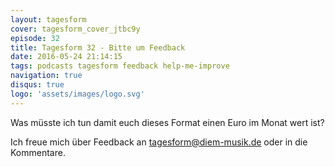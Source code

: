 ```yaml
---
layout: tagesform
cover: tagesform_cover_jtbc9y
episode: 32
title: Tagesform 32 - Bitte um Feedback
date: 2016-05-24 21:14:15
tags: podcasts tagesform feedback help-me-improve
navigation: true
disqus: true
logo: 'assets/images/logo.svg'
---
```


Was müsste ich tun damit euch dieses Format einen
Euro im Monat wert ist?

Ich freue mich über Feedback an [tagesform@diem-musik.de](mailto:tagesform@diem-musik.de) oder in die Kommentare.
